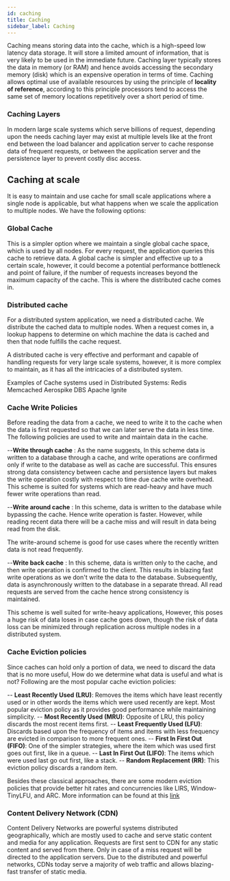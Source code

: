 ```yaml
---
id: caching
title: Caching
sidebar_label: Caching
---
```


Caching means storing data into the cache, which is a high-speed low latency data storage. It will store a limited amount of information, that is very likely to be used in the immediate future. Caching layer typically stores the data in memory (or RAM) and hence avoids accessing the secondary memory (disk) which is an expensive operation in terms of time. Caching allows optimal use of available resources by using the principle of **locality of reference**, according to this principle processors tend to access the same set of memory locations repetitively over a short period of time.

### Caching Layers

In modern large scale systems which serve billions of request, depending upon the needs caching layer may exist at multiple levels like at the front end between the load balancer and application server to cache response data of frequent requests, or between the application server and the persistence layer to prevent costly disc access.

## Caching at scale

It is easy to maintain and use cache for small scale applications where a single node is applicable, but what happens when we scale the application to multiple nodes. We have the following options:

### Global Cache

This is a simpler option where we maintain a single global cache space, which is used by all nodes. For every request, the application queries this cache to retrieve data. A global cache is simpler and effective up to a certain scale, however, it could become a potential performance bottleneck and point of failure, if the number of requests increases beyond the maximum capacity of the cache. This is where the distributed cache comes in.

### Distributed cache

For a distributed system application, we need a distributed cache. We distribute the cached data to multiple nodes. When a request comes in, a lookup happens to determine on which machine the data is cached and then that node fulfills the cache request.

A distributed cache is very effective and performant and capable of handling requests for very large scale systems, however, it is more complex to maintain, as it has all the intricacies of a distributed system.

Examples of Cache systems used in Distributed Systems:
Redis
Memcached
Aerospike DBS
Apache Ignite

### Cache Write Policies

Before reading the data from a cache, we need to write it to the cache when the data is first requested so that we can later serve the data in less time. The following policies are used to write and maintain data in the cache.

--**Write through cache** : As the name suggests, In this scheme data is written to a database through a cache, and write operations are confirmed only if write to the database as well as cache are successful. This ensures strong data consistency between cache and persistence layers but makes the write operation costly with respect to time due cache write overhead.
This scheme is suited for systems which are read-heavy and have much fewer write operations than read.

--**Write around cache** : In this scheme, data is written to the database while bypassing the cache. Hence write operation is faster. However, while reading recent data there will be a cache miss and will result in data being read from the disk.

The write-around scheme is good for use cases where the recently written data is not read frequently.

--**Write back cache** : In this scheme, data is written only to the cache, and then write operation is confirmed to the client. This results in blazing fast write operations as we don't write the data to the database. Subsequently, data is asynchronously written to the database in a separate thread. All read requests are served from the cache hence strong consistency is maintained.

This scheme is well suited for write-heavy applications, However, this poses a huge risk of data loses in case cache goes down, though the risk of data loss can be minimized through replication across multiple nodes in a distributed system.

### Cache Eviction policies

Since caches can hold only a portion of data, we need to discard the data that is no more useful, How do we determine what data is useful and what is not? Following are the most popular cache eviction policies:

-- **Least Recently Used (LRU)**: Removes the items which have least recently used or in other words the items which were used recently are kept. Most popular eviction policy as it provides good performance while maintaining simplicity.
-- **Most Recently Used (MRU)**: Opposite of LRU, this policy discards the most recent items first.
-- **Least Frequently Used (LFU)**: Discards based upon the frequency of items and items with less frequency are evicted in comparison to more frequent ones.
-- **First In First Out (FIFO)**: One of the simpler strategies, where the item which was used first goes out first, like in a queue.
-- **Last In First Out (LIFO)**: The items which were used last go out first, like a stack.
-- **Random Replacement (RR)**: This eviction policy discards a random item.

Besides these classical approaches, there are some modern eviction policies that provide better hit rates and concurrencies like LIRS, Window-TinyLFU, and ARC. More information can be found at this [link](http://highscalability.com/blog/2016/1/25/design-of-a-modern-cache.html)

### Content Delivery Network (CDN)

Content Delivery Networks are powerful systems distributed geographically, which are mostly used to cache and serve static content and media for any application. Requests are first sent to CDN for any static content and served from there. Only in case of a miss request will be directed to the application servers. Due to the distributed and powerful networks, CDNs today serve a majority of web traffic and allows blazing-fast transfer of static media.
